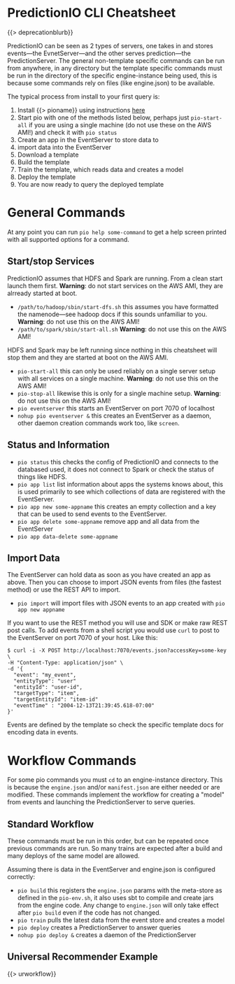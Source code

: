 # PredictionIO CLI Cheatsheet

{{> deprecationblurb}}

PredictionIO can be seen as 2 types of servers, one takes in and stores events&mdash;the EvnetServer&mdash;and the other serves prediction&mdash;the PredictionServer. The general non-template specific commands can be run from anywhere, in any directory but the template specific commands must be run in the directory of the specific engine-instance being used, this is because some commands rely on files (like engine.json) to be available.

The typical process from install to your first query is:

 1. Install {{> pioname}} using instructions [here](/docs/install)
 2. Start pio with one of the methods listed below, perhaps just `pio-start-all` if you are using a single machine (do not use these on the AWS AMI!) and check it with `pio status`
 3. Create an app in the EventServer to store data to
 4. import data into the EventServer
 5. Download a template
 6. Build the template
 7. Train the template, which reads data and creates a model
 8. Deploy the template
 9. You are now ready to query the deployed template

# General Commands
At any point you can run `pio help some-command` to get a help screen printed with all supported options for a command.

## Start/stop Services

PredictionIO assumes that HDFS and Spark are running. From a clean start launch them first. **Warning**: do not start services on the AWS AMI, they are alrready started at boot.

 - `/path/to/hadoop/sbin/start-dfs.sh` this assumes you have formatted the namenode&mdash;see hadoop docs if this sounds unfamiliar to you. **Warning**: do not use this on the AWS AMI!
 - `/path/to/spark/sbin/start-all.sh` **Warning**: do not use this on the AWS AMI! 

HDFS and Spark may be left running since nothing in this cheatsheet will stop them and they are started at boot on the AWS AMI.

 - `pio-start-all` this can only be used reliably on a single server setup with all services on a single machine. **Warning**: do not use this on the AWS AMI!
 - `pio-stop-all` likewise this is only for a single machine setup. **Warning**: do not use this on the AWS AMI! 
 - `pio eventserver` this starts an EventServer on port 7070 of localhost
 - `nohup pio eventserver &` this creates an EventServer as a daemon, other daemon creation commands work too, like `screen`.
 
## Status and Information

 - `pio status` this checks the config of PredictionIO and connects to the databased used, it does not connect to Spark or check the status of things like HDFS.
 - `pio app list` list information about apps the systems knows about, this is used primarily to see which collections of data are registered with the EventServer.
 - `pio app new some-appname` this creates an empty collection and a key that can be used to send events to the EventServer.
 - `pio app delete some-appname` remove app and all data from the EventServer
 - `pio app data-delete some-appname`

## Import Data

The EventServer can hold data as soon as you have created an app as above. Then you can choose to import JSON events from files (the fastest method) or use the REST API to import.

 - `pio import` will import files with JSON events to an app created with `pio app new appname`

If you want to use the REST method you will use and SDK or make raw REST post calls. To add events from a shell script you would use `curl` to post to the EventServer on port 7070 of your host. Like this:

    $ curl -i -X POST http://localhost:7070/events.json?accessKey=some-key \
    -H "Content-Type: application/json" \
    -d '{
      "event": "my_event",
      "entityType": "user"
      "entityId": "user-id",
      "targetType": "item",
      "targetEntityId": "item-id"
      "eventTime" : "2004-12-13T21:39:45.618-07:00"
    }'

Events are defined by the template so check the specific template docs for encoding data in events.

# Workflow Commands

For some pio commands you must `cd` to an engine-instance directory. This is because the `engine.json` and/or `manifest.json` are either needed or are modified. These commands implement the workflow for creating a "model" from events and launching the PredictionServer to serve queries.

## Standard Workflow

These commands must be run in this order, but can be repeated once previous commands are run. So many trains are expected after a build and many deploys of the same model are allowed.

Assuming there is data in the EventServer and engine.json is configured correctly:

 - `pio build` this registers the `engine.json` params with the meta-store as defined in the `pio-env.sh`, it also uses sbt to compile and create jars from the engine code. Any change to `engine.json` will only take effect after `pio build` even if the code has not changed.
 - `pio train` pulls the latest data from the event store and creates a model
 - `pio deploy` creates a PredictionServer to answer queries
 - `nohup pio deploy &` creates a daemon of the PredictionServer
  
## <a id='ur-workflow'></a> Universal Recommender Example

{{> urworkflow}}
